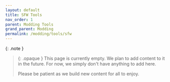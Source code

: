 ```yaml
---
layout: default
title: SFW Tools
nav_order: 1
parent: Modding Tools
grand_parent: Modding
permalink: /modding/tools/sfw
---
```


{: .note }
> {: .opaque }
> This page is currently empty. We plan to add content to it in the future. For now, we simply don't have anything to add here.
>
> Please be patient as we build new content for all to enjoy.

